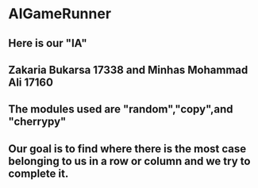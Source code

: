 # AIGameRunner

## Here is our "IA"

## Zakaria Bukarsa 17338 and Minhas Mohammad Ali 17160

## The modules used are "random","copy",and "cherrypy"

## Our goal is to find where there is the most case belonging to us in a row or column and we try to complete it.



